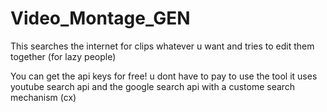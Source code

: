 # Video_Montage_GEN
This searches the internet for clips whatever u want and tries to edit them together (for lazy people)

You can get the api keys for free! u dont have to pay to use the tool it uses youtube search api and the google search api with a custome search mechanism (cx)
